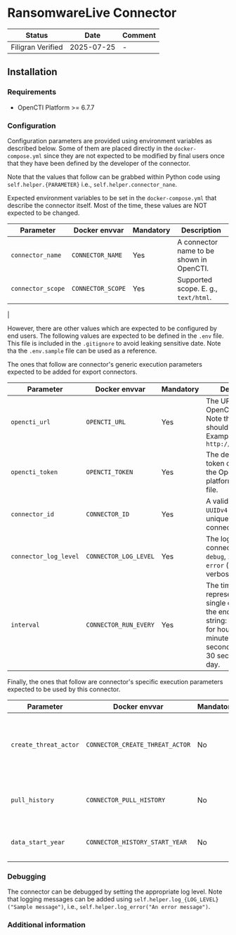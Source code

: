 # RansomwareLive Connector

<!--
General description of the connector
* What it does
* How it works
* Special requirements
* Use case description
* ...
-->

| Status            | Date       | Comment |
| ----------------- |------------| ------- |
| Filigran Verified | 2025-07-25 |    -    |

## Installation

### Requirements

- OpenCTI Platform >= 6.7.7

### Configuration

Configuration parameters are provided using environment variables as described below.
Some of them are placed directly in the `docker-compose.yml` since they are not expected to be modified by final users once that they have been defined by the developer of the connector.

Note that the values that follow can be grabbed within Python code using `self.helper.{PARAMETER}` i.e., `self.helper.connector_nane`.

Expected environment variables to be set in the  `docker-compose.yml` that describe the connector itself.
Most of the time, these values are NOT expected to be changed.

| Parameter         | Docker envvar     | Mandatory | Description                              |
|-------------------|-------------------|-----------|------------------------------------------|
| `connector_name`  | `CONNECTOR_NAME`  | Yes       | A connector name to be shown in OpenCTI. |                                                                                                                   |
| `connector_scope` | `CONNECTOR_SCOPE` | Yes       | Supported scope. E. g., `text/html`.     |
 |

However, there are other values which are expected to be configured by end users.
The following values are expected to be defined in the `.env` file.
This file is included in the `.gitignore` to avoid leaking sensitive date. 
Note tha the `.env.sample` file can be used as a reference.

The ones that follow are connector's generic execution parameters expected to be added for export connectors.

| Parameter                    | Docker envvar                    | Mandatory | Description                                                                                                                                                                   |
|------------------------------|----------------------------------|-----------|-------------------------------------------------------------------------------------------------------------------------------------------------------------------------------|
| `opencti_url`                | `OPENCTI_URL`                    | Yes       | The URL of the OpenCTI platform. Note that final `/` should be avoided. Example value: `http://opencti:8080`                                                                  |
| `opencti_token`              | `OPENCTI_TOKEN`                  | Yes       | The default admin token configured in the OpenCTI platform parameters file.                                                                                                   |
| `connector_id`               | `CONNECTOR_ID`                   | Yes       | A valid arbitrary `UUIDv4` that must be unique for this connector.                                                                                                            |
| `connector_log_level`        | `CONNECTOR_LOG_LEVEL`            | Yes       | The log level for this connector, could be `debug`, `info`, `warn` or `error` (less verbose).                                                                                 |
| `interval`                   | `CONNECTOR_RUN_EVERY`            | Yes       | The time unit is represented by a single character at the end of the string: d for days, h for hours, m for minutes, and s for seconds. e.g., 30s is 30 seconds. 1d is 1 day. |


Finally, the ones that follow are connector's specific execution parameters expected to be used by this connector.

| Parameter             | Docker envvar                   | Mandatory | Description                                              |
|-----------------------|---------------------------------|-----------|----------------------------------------------------------|
| `create_threat_actor` | `CONNECTOR_CREATE_THREAT_ACTOR` | No        | Whether to create a Threat Actor object (Default: false) |
| `pull_history`        | `CONNECTOR_PULL_HISTORY`        | No        | Whether to pull historic data (Default: false)           |
| `data_start_year`     | `CONNECTOR_HISTORY_START_YEAR`  | No        | The year to start from (Default: 2020)                   |

### Debugging

The connector can be debugged by setting the appropriate log level.
Note that logging messages can be added using `self.helper.log_{LOG_LEVEL}("Sample message")`, i.e., `self.helper.log_error("An error message")`.

<!-- Any additional information to help future users debug and report detailed issues concerning this connector -->

### Additional information


<!--
Any additional information about this connector
* What information is ingested/updated/changed
* What should the user take into account when using this connector
* ...
-->
